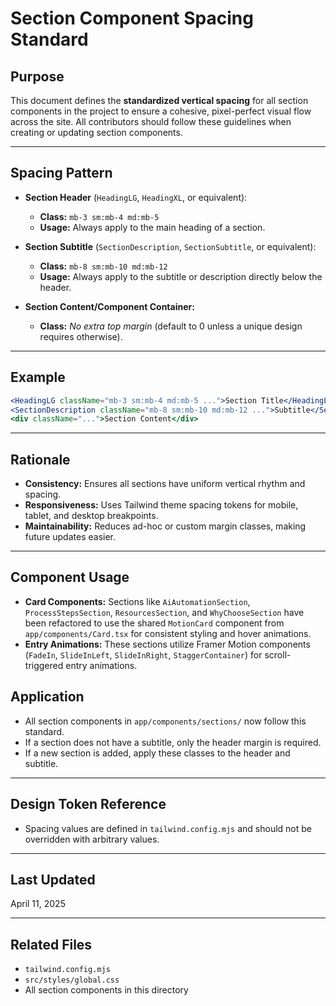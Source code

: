 # Section Component Spacing Standard

## Purpose

This document defines the **standardized vertical spacing** for all section components in the project to ensure a cohesive, pixel-perfect visual flow across the site. All contributors should follow these guidelines when creating or updating section components.

---

## Spacing Pattern

- **Section Header** (`HeadingLG`, `HeadingXL`, or equivalent):
  - **Class:** `mb-3 sm:mb-4 md:mb-5`
  - **Usage:** Always apply to the main heading of a section.

- **Section Subtitle** (`SectionDescription`, `SectionSubtitle`, or equivalent):
  - **Class:** `mb-8 sm:mb-10 md:mb-12`
  - **Usage:** Always apply to the subtitle or description directly below the header.

- **Section Content/Component Container:**
  - **Class:** _No extra top margin_ (default to 0 unless a unique design requires otherwise).

---

## Example

```jsx
<HeadingLG className="mb-3 sm:mb-4 md:mb-5 ...">Section Title</HeadingLG>
<SectionDescription className="mb-8 sm:mb-10 md:mb-12 ...">Subtitle</SectionDescription>
<div className="...">Section Content</div>
```

---

## Rationale

- **Consistency:** Ensures all sections have uniform vertical rhythm and spacing.
- **Responsiveness:** Uses Tailwind theme spacing tokens for mobile, tablet, and desktop breakpoints.
- **Maintainability:** Reduces ad-hoc or custom margin classes, making future updates easier.

---

## Component Usage

- **Card Components:** Sections like `AiAutomationSection`, `ProcessStepsSection`, `ResourcesSection`, and `WhyChooseSection` have been refactored to use the shared `MotionCard` component from `app/components/Card.tsx` for consistent styling and hover animations.
- **Entry Animations:** These sections utilize Framer Motion components (`FadeIn`, `SlideInLeft`, `SlideInRight`, `StaggerContainer`) for scroll-triggered entry animations.


## Application

- All section components in `app/components/sections/` now follow this standard.
- If a section does not have a subtitle, only the header margin is required.
- If a new section is added, apply these classes to the header and subtitle.

---

## Design Token Reference

- Spacing values are defined in `tailwind.config.mjs` and should not be overridden with arbitrary values.

---

## Last Updated

April 11, 2025

---

## Related Files

- `tailwind.config.mjs`
- `src/styles/global.css`
- All section components in this directory